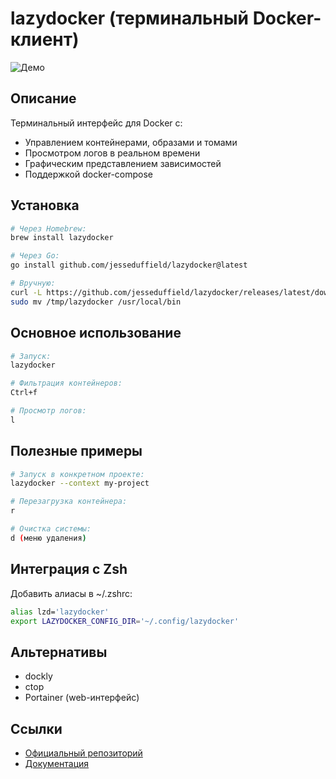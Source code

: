 # lazydocker (терминальный Docker-клиент)

![Демо](https://raw.githubusercontent.com/jesseduffield/lazydocker/master/docs/resources/demo.gif)

## Описание
Терминальный интерфейс для Docker с:
- Управлением контейнерами, образами и томами
- Просмотром логов в реальном времени
- Графическим представлением зависимостей
- Поддержкой docker-compose

## Установка
```bash
# Через Homebrew:
brew install lazydocker

# Через Go:
go install github.com/jesseduffield/lazydocker@latest

# Вручную:
curl -L https://github.com/jesseduffield/lazydocker/releases/latest/download/lazydocker_Linux_x86_64.tar.gz | tar xz -C /tmp
sudo mv /tmp/lazydocker /usr/local/bin
```

## Основное использование
```bash
# Запуск:
lazydocker

# Фильтрация контейнеров:
Ctrl+f

# Просмотр логов:
l
```

## Полезные примеры
```bash
# Запуск в конкретном проекте:
lazydocker --context my-project

# Перезагрузка контейнера:
r

# Очистка системы:
d (меню удаления)
```

## Интеграция с Zsh
Добавить алиасы в ~/.zshrc:
```bash
alias lzd='lazydocker'
export LAZYDOCKER_CONFIG_DIR='~/.config/lazydocker'
```

## Альтернативы
- dockly
- ctop
- Portainer (web-интерфейс)

## Ссылки
- [Официальный репозиторий](https://github.com/jesseduffield/lazydocker)
- [Документация](https://github.com/jesseduffield/lazydocker#keybindings)
